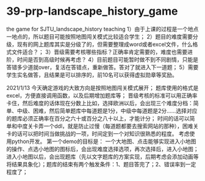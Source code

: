 # 39-prp-landscape_history_game
 the game for SJTU_landscape_history teaching
1）由于上课的过程是一个地点一地点的，所以题目可能按照地图闯关模式比较适合学生；
2）题目的难度需要分级，现有的网上题库其实是分级了的，但需要整理成word或者excel文件，什么格式文件适合？；
3）晋级需要考核哪些指标？正确率肯定需要的，难度也需要进阶，时间是否到高级时候再考虑？
4）目前题目可能暂时做不到不同剧情，只能是答错多少道就over，复活在答错点，重新做答。答对了就进入下一道题；
5）需要学生实名做答，且结果是可以排序的，前10名可以获得虚拟勋章等奖励。

2021/1/13 
今天确定游戏的大致方向是按照地图闯关模式展开；
题库使用的格式是excel，方便直接调用函数，以及后期增加题库等；
晋级考核的标准可以用正确率卡住，然后难度的话体现在分数上比如，选择欧洲以后，会出现三个难度分档：简单、中级、困难，然后简单题库中每道题是1分，中级中每道题是2分……选择对应的题库必须正确率在百分之六十或百分之八十以上，才能计分；
时间的话可以简单和中度关卡弄一个ddl，就是防止过慢（每道题都要去搜索网站的那种），困难关卡的话可以把时间当做挑战的一项，时间定到一个对知识很熟悉的程度。
考虑使用python开发。
第一个demo的目标是：
一个大地图、点击能够实现进入小地图的操作、点选小地图的图标后，会出现难度选择选项，再次选择后，进入小地图；进入小地图以后，会出现题库（先以文字题库的方案实现，后期考虑会添加动画等将结果具象化）；题库的结束有两个触发条件：1、题目答完了；2、错误率到一定程度了；

